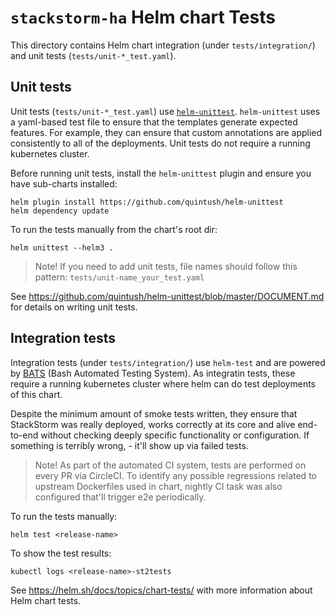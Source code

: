 # `stackstorm-ha` Helm chart Tests

This directory contains Helm chart integration (under `tests/integration/`) and unit tests (`tests/unit-*_test.yaml`).

## Unit tests

Unit tests (`tests/unit-*_test.yaml`) use [`helm-unittest`](https://github.com/quintush/helm-unittest).
`helm-unittest` uses a yaml-based test file to ensure that the templates generate expected features.
For example, they can ensure that custom annotations are applied consistently to all of the deployments.
Unit tests do not require a running kubernetes cluster.

Before running unit tests, install the `helm-unittest` plugin and ensure you have sub-charts installed:
```
helm plugin install https://github.com/quintush/helm-unittest
helm dependency update
```

To run the tests manually from the chart's root dir:
```
helm unittest --helm3 .
```


> Note! If you need to add unit tests, file names should follow this pattern: `tests/unit-name_your_test.yaml`

See https://github.com/quintush/helm-unittest/blob/master/DOCUMENT.md for details on writing unit tests.

## Integration tests

Integration tests (under `tests/integration/`) use `helm-test` and are powered by [BATS](https://github.com/sstephenson/bats) (Bash Automated Testing System).
As integratin tests, these require a running kubernetes cluster where helm can do test deployments of this chart.

Despite the minimum amount of smoke tests written, they ensure that StackStorm was really deployed,
works correctly at its core and alive end-to-end without checking deeply specific functionality or configuration.
If something is terribly wrong, - it'll show up via failed tests.

> Note! As part of the automated CI system, tests are performed on every PR via CircleCI.
> To identify any possible regressions related to upstream Dockerfiles used in chart, nightly CI task was also configured that'll trigger e2e periodically.

To run the tests manually:
```
helm test <release-name>
```

To show the test results:
```
kubectl logs <release-name>-st2tests
```

See https://helm.sh/docs/topics/chart-tests/ with more information about Helm chart tests.

